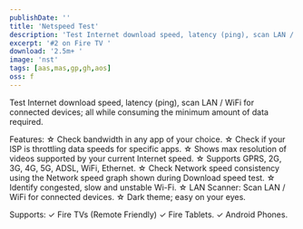 ```yaml
---
publishDate: ''
title: 'Netspeed Test'
description: 'Test Internet download speed, latency (ping), scan LAN / WiFi for connected devices; all while consuming the minimum amount of data required.'
excerpt: '#2 on Fire TV '
download: '2.5m+ '
image: 'nst'
tags: [aas,mas,gp,gh,aos]
oss: f
---
```

Test Internet download speed, latency (ping), scan LAN / WiFi for connected devices; all while consuming the minimum amount of data required.

Features:
☆ Check bandwidth in any app of your choice.
☆ Check if your ISP is throttling data speeds for specific apps.
☆ Shows max resolution of videos supported by your current Internet speed.
☆ Supports GPRS, 2G, 3G, 4G, 5G, ADSL, WiFi, Ethernet.
☆ Check Network speed consistency using the Network speed graph shown during Download speed test.
☆ Identify congested, slow and unstable Wi-Fi.
☆ LAN Scanner: Scan LAN / WiFi for connected devices.
☆ Dark theme; easy on your eyes.

Supports:
✓ Fire TVs (Remote Friendly)
✓ Fire Tablets.
✓ Android Phones.